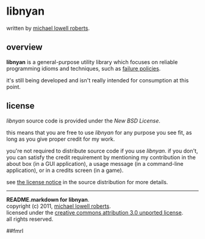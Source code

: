 libnyan
=======

written by [michael lowell roberts][1].

overview
--------

**libnyan** is a general-purpose utility library which focuses on reliable programming idioms and techniques, such as [failure policies][3].

it's still being developed and isn't really intended for consumption at this point.

license
-------

*libnyan* source code is provided under the *New BSD License*.

this means that you are free to use *libnyan* for any purpose you see fit, as long as you give proper credit for my work.

you're not required to distribute source code if you use *libnyan*. if you don't, you can satisfy the credit requirement by mentioning my contribution in the about box (in a GUI application), a usage message (in a command-line application), or in a credits screen (in a game).

see [the license notice][4] in the source distribution for more details.

_____
**README.markdown for libnyan**.  
copyright (c) 2011, [michael lowell roberts][1].  
licensed under the [creative commons attribution 3.0 unported license][2].  
all rights reserved.

[1]: http://fmrl.org
[2]: http://creativecommons.org/licenses/by/3.0/
[3]: https://github.com/fmrl/nyan/blob/master/doc/failure-policies.markdown
[4]: http://github.com/fmrl/nyan/blob/master/LICENSE.markdown

##fmrl

